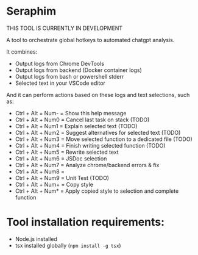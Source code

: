 # Seraphim
THIS TOOL IS CURRENTLY IN DEVELOPMENT

A tool to orchestrate global hotkeys to automated chatgpt analysis.

It combines:
- Output logs from Chrome DevTools
- Output logs from backend (Docker container logs)
- Output logs from bash or powershell stderr
- Selected text in your VSCode editor

And it can perform actions based on these logs and text selections, such as:
- Ctrl + Alt = Num- = Show this help message
- Ctrl + Alt + Num0 = Cancel last task on stack (TODO)
- Ctrl + Alt + Num1 = Explain selected text (TODO)
- Ctrl + Alt + Num2 = Suggest alternatives for selected text (TODO)
- Ctrl + Alt + Num3 = Move selected function to a dedicated file (TODO)
- Ctrl + Alt + Num4 = Finish writing selected function (TODO)
- Ctrl + Alt + Num5 = Rewrite selected text
- Ctrl + Alt + Num6 = JSDoc selection
- Ctrl + Alt + Num7 = Analyze chrome/backend errors & fix
- Ctrl + Alt + Num8 = 
- Ctrl + Alt + Num9 = Unit Test (TODO)
- Ctrl + Alt + Num+ = Copy style
- Ctrl + Alt + Num* = Apply copied style to selection and complete function

# Tool installation requirements:
- Node.js installed
- tsx installed globally (`npm install -g tsx`)
